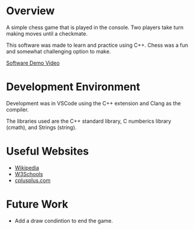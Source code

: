 # Overview

A simple chess game that is played in the console. Two players take turn making moves until a checkmate.

This software was made to learn and practice using C++. Chess was a fun and somewhat challenging option to make.

[Software Demo Video](http://youtube.link.goes.here)

# Development Environment

Development was in VSCode using the C++ extension and Clang as the compiler.

The libraries used are the C++ standard library, C numberics library (cmath), and Strings (string).

# Useful Websites

- [Wikipedia](https://en.wikipedia.org/wiki/C%2B%2B)
- [W3Schools](https://www.w3schools.com/cpp/)
- [cplusplus.com](https://cplusplus.com/reference/stl/)

# Future Work

- Add a draw condintion to end the game.